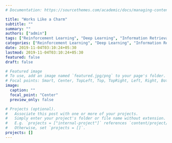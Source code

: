 ```yaml
---
# Documentation: https://sourcethemes.com/academic/docs/managing-content/

title: "Works Like a Charm"
subtitle: ""
summary: ""
authors: ["admin"]
tags: ["Reinforcement Learning", "Deep Learning", "Information Retrieval"]
categories: ["Reinforcement Learning", "Deep Learning", "Information Retrieval"]
date: 2019-11-04T03:10:24+05:30
lastmod: 2019-11-04T03:10:24+05:30
featured: false
draft: false

# Featured image
# To use, add an image named `featured.jpg/png` to your page's folder.
# Focal points: Smart, Center, TopLeft, Top, TopRight, Left, Right, BottomLeft, Bottom, BottomRight.
image:
  caption: ""
  focal_point: "Center"
  preview_only: false

# Projects (optional).
#   Associate this post with one or more of your projects.
#   Simply enter your project's folder or file name without extension.
#   E.g. `projects = ["internal-project"]` references `content/project/deep-learning/index.md`.
#   Otherwise, set `projects = []`.
projects: []
---
```

